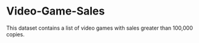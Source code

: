 # Video-Game-Sales
This dataset contains a list of video games with sales greater than 100,000 copies.
